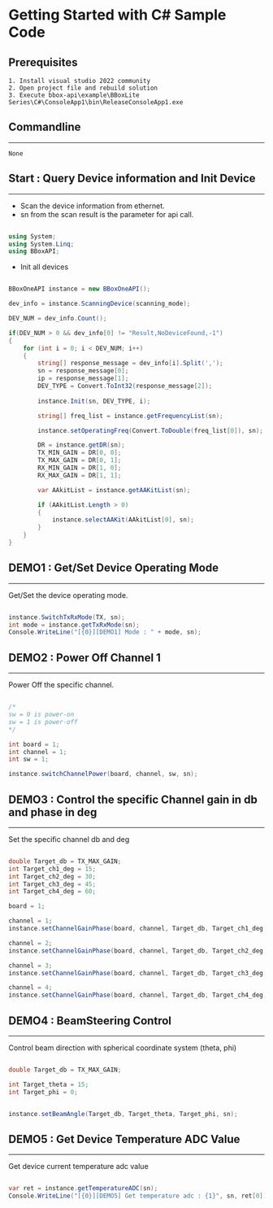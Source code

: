 # Getting Started with C# Sample Code

## Prerequisites

    1. Install visual studio 2022 community
    2. Open project file and rebuild solution
    3. Execute bbox-api\example\BBoxLite Series\C#\ConsoleApp1\bin\ReleaseConsoleApp1.exe

## Commandline

---
    None

## Start : Query Device information and Init Device

---

- Scan the device information from ethernet.
- sn from the scan result is the parameter for api call.

```C#

using System;
using System.Linq;
using BBoxAPI;

```

- Init all devices

```C#

BBoxOneAPI instance = new BBoxOneAPI();

dev_info = instance.ScanningDevice(scanning_mode);

DEV_NUM = dev_info.Count();

if(DEV_NUM > 0 && dev_info[0] != "Result,NoDeviceFound,-1")
{
    for (int i = 0; i < DEV_NUM; i++)
    {
        string[] response_message = dev_info[i].Split(',');
        sn = response_message[0];
        ip = response_message[1];
        DEV_TYPE = Convert.ToInt32(response_message[2]);
        
        instance.Init(sn, DEV_TYPE, i);

        string[] freq_list = instance.getFrequencyList(sn);

        instance.setOperatingFreq(Convert.ToDouble(freq_list[0]), sn);

        DR = instance.getDR(sn);
        TX_MIN_GAIN = DR[0, 0];
        TX_MAX_GAIN = DR[0, 1];
        RX_MIN_GAIN = DR[1, 0];
        RX_MAX_GAIN = DR[1, 1];

        var AAkitList = instance.getAAKitList(sn);

        if (AAkitList.Length > 0)
        {
            instance.selectAAKit(AAkitList[0], sn);
        }
    }
}

```

## DEMO1 : Get/Set Device Operating Mode

---
Get/Set the device operating mode.

```C#

instance.SwitchTxRxMode(TX, sn);
int mode = instance.getTxRxMode(sn);
Console.WriteLine("[{0}][DEMO1] Mode : " + mode, sn);

```

## DEMO2 : Power Off Channel 1

---
Power Off the specific channel.

```C#

/*
sw = 0 is power-on
sw = 1 is power-off
*/

int board = 1;
int channel = 1;
int sw = 1;

instance.switchChannelPower(board, channel, sw, sn);

```

## DEMO3 : Control the specific Channel gain in db and phase in deg

---
Set the specific channel db and deg

```C#

double Target_db = TX_MAX_GAIN;
int Target_ch1_deg = 15;
int Target_ch2_deg = 30;
int Target_ch3_deg = 45;
int Target_ch4_deg = 60;

board = 1;

channel = 1;
instance.setChannelGainPhase(board, channel, Target_db, Target_ch1_deg, sn);

channel = 2;
instance.setChannelGainPhase(board, channel, Target_db, Target_ch2_deg, sn);

channel = 3;
instance.setChannelGainPhase(board, channel, Target_db, Target_ch3_deg, sn);

channel = 4;
instance.setChannelGainPhase(board, channel, Target_db, Target_ch4_deg, sn);


```

## DEMO4 : BeamSteering Control

---
Control beam direction with spherical coordinate system (theta, phi)

```C#

double Target_db = TX_MAX_GAIN;

int Target_theta = 15;
int Target_phi = 0;


instance.setBeamAngle(Target_db, Target_theta, Target_phi, sn);

```

## DEMO5 : Get Device Temperature ADC Value

---
Get device current temperature adc value

```C#

var ret = instance.getTemperatureADC(sn);
Console.WriteLine("[{0}][DEMO5] Get temperature adc : {1}", sn, ret[0]);

```
